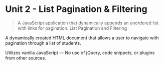 # Unit 2 - List Pagination & Filtering
> A JavaScript application that dynamically appends an unordered list with links for pagination.
List Pagination and Filtering

A dynamically created HTML document that allows a user to navigate with pagination through a list of students.

Utilizes vanilla JavaScript — No use of jQuery, code snippets, or plugins from other sources.
